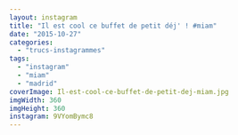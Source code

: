 ```yaml
---
layout: instagram
title: "Il est cool ce buffet de petit déj' ! #miam"
date: "2015-10-27"
categories: 
  - "trucs-instagrammes"
tags: 
  - "instagram"
  - "miam"
  - "madrid"
coverImage: Il-est-cool-ce-buffet-de-petit-dej-miam.jpg
imgWidth: 360
imgHeight: 360
instagram: 9VYomBymc8
---
```

